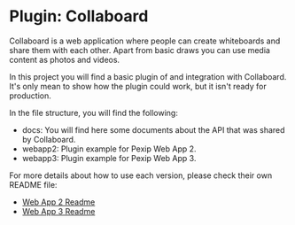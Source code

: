 # Plugin: Collaboard

Collaboard is a web application where people can create whiteboards and share
them with each other. Apart from basic draws you can use media content as photos
and videos.

In this project you will find a basic plugin of and integration with Collaboard.
It's only mean to show how the plugin could work, but it isn't ready for production.

In the file structure, you will find the following:

* docs: You will find here some documents about the API that was shared by Collaboard.
* webapp2: Plugin example for Pexip Web App 2.
* webapp3: Plugin example for Pexip Web App 3.

For more details about how to use each version, please check their own README file:

* [Web App 2 Readme](./webapp2/README.md)
* [Web App 3 Readme](./webapp3/README.md)